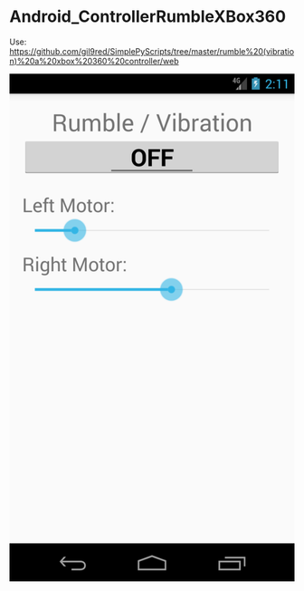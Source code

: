 # Android_ControllerRumbleXBox360


Use: https://github.com/gil9red/SimplePyScripts/tree/master/rumble%20(vibration)%20a%20xbox%20360%20controller/web

![](screenshot.png)
